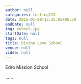 ```yaml
---
author: null
categories: testing123
date: 2015-01-08T15:35:03+05:30
endDate: null
img: school.jpg
startDate: null
tags: null
title: Divine Love School
venue: null
video: null
---
```


Edro Mission School
<!--more-->


......